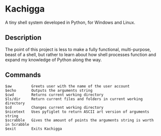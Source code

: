 # Kachigga

A tiny shell system developed in Python, for Windows and Linux.

## Description

The point of this project is less to make a fully functional, multi-purpose, beast of a shell, but rather
to learn about how shell processes function and expand my knowledge of Python along the way.

## Commands

    $aw         Greets user with the name of the user account
    $echo       Outputs the arguments string
    $cwd        Returns current working directory
    $ls/dir     Return current files and folders in current working directory
    $cd         Changes current working directory
    $nicetext   Uses pyfiglet to return ASCII art version of arguments string
    $scrabble   Gives the amount of points the arguments string is worth in Scrabble
    $exit       Exits Kachigga